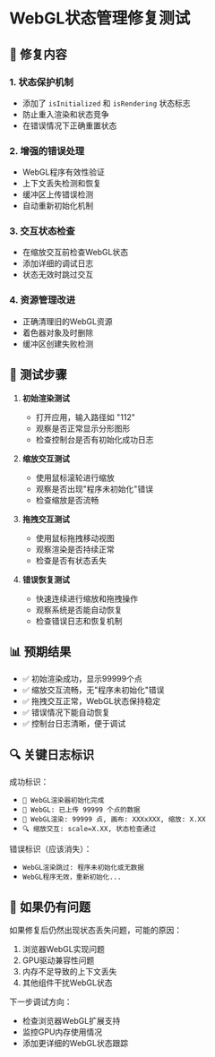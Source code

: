 # WebGL状态管理修复测试

## 🔧 修复内容

### 1. 状态保护机制
- 添加了 `isInitialized` 和 `isRendering` 状态标志
- 防止重入渲染和状态竞争
- 在错误情况下正确重置状态

### 2. 增强的错误处理
- WebGL程序有效性验证
- 上下文丢失检测和恢复
- 缓冲区上传错误检测
- 自动重新初始化机制

### 3. 交互状态检查
- 在缩放交互前检查WebGL状态
- 添加详细的调试日志
- 状态无效时跳过交互

### 4. 资源管理改进
- 正确清理旧的WebGL资源
- 着色器对象及时删除
- 缓冲区创建失败检测

## 🧪 测试步骤

1. **初始渲染测试**
   - 打开应用，输入路径如 "112"
   - 观察是否正常显示分形图形
   - 检查控制台是否有初始化成功日志

2. **缩放交互测试**
   - 使用鼠标滚轮进行缩放
   - 观察是否出现"程序未初始化"错误
   - 检查缩放是否流畅

3. **拖拽交互测试**
   - 使用鼠标拖拽移动视图
   - 观察渲染是否持续正常
   - 检查是否有状态丢失

4. **错误恢复测试**
   - 快速连续进行缩放和拖拽操作
   - 观察系统是否能自动恢复
   - 检查错误日志和恢复机制

## 📊 预期结果

- ✅ 初始渲染成功，显示99999个点
- ✅ 缩放交互流畅，无"程序未初始化"错误
- ✅ 拖拽交互正常，WebGL状态保持稳定
- ✅ 错误情况下能自动恢复
- ✅ 控制台日志清晰，便于调试

## 🔍 关键日志标识

成功标识：
- `🚀 WebGL渲染器初始化完成`
- `🎨 WebGL: 已上传 99999 个点的数据`
- `🎨 WebGL渲染: 99999 点, 画布: XXXxXXX, 缩放: X.XX`
- `🔍 缩放交互: scale=X.XX, 状态检查通过`

错误标识（应该消失）：
- `WebGL渲染跳过: 程序未初始化或无数据`
- `WebGL程序无效，重新初始化...`

## 🚨 如果仍有问题

如果修复后仍然出现状态丢失问题，可能的原因：
1. 浏览器WebGL实现问题
2. GPU驱动兼容性问题
3. 内存不足导致的上下文丢失
4. 其他组件干扰WebGL状态

下一步调试方向：
- 检查浏览器WebGL扩展支持
- 监控GPU内存使用情况
- 添加更详细的WebGL状态跟踪